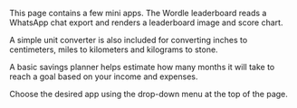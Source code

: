 This page contains a few mini apps. 
The Wordle leaderboard reads a WhatsApp chat export and renders a leaderboard image and score chart. 

A simple unit converter is also included for converting inches to centimeters, miles to kilometers and kilograms to stone. 

A basic savings planner helps estimate how many months it will take to reach a goal based on your income and expenses.

Choose the desired app using the drop-down menu at the top of the page.
